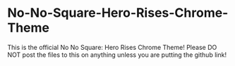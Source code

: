 # No-No-Square-Hero-Rises-Chrome-Theme
This is the official No No Square: Hero Rises Chrome Theme! Please DO NOT post the files to this on anything unless you are putting the github link!
